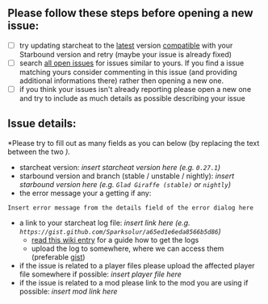 ## Please follow these steps before opening a new issue:

* [ ] try updating starcheat to the [latest](https://github.com/wizzomafizzo/starcheat/releases/latest) version [compatible](https://github.com/wizzomafizzo/starcheat#downloads) with your Starbound version and retry (maybe your issue is already fixed)
* [ ] search [all open issues](https://github.com/wizzomafizzo/starcheat/issues?utf8=%E2%9C%93&q=is%3Aopen+) for issues similar to yours. If you find a issue matching yours consider commenting in this issue (and providing additional informations there) rather then opening a new one.
* [ ] if you think your issues isn't already reporting please open a new one and try to include as much details as possible describing your issue

## Issue details:
*Please try to fill out as many fields as you can below (by replacing the text between the two *).*

* starcheat version: *insert starcheat version here (e.g. `0.27.1`)*
* starbound version and branch (stable / unstable / nightly): *insert starbound version here (e.g. `Glad Giraffe (stable)` or `nightly`)*
* the error message your a getting if any:
```
Insert error message from the details field of the error dialog here
```
* a link to your starcheat log file: *insert link here (e.g. `https://gist.github.com/Sparksolur/a65ed1e6eda8566b5d86`)*
  * [read this wiki entry](https://github.com/wizzomafizzo/starcheat/wiki/help#how-to-get-logs) for a guide how to get the logs
  * upload the log to somewhere, where we can access them (preferable [gist](https://gist.github.com/))
* if the issue is related to a player files please upload the affected player file somewhere if possible: *insert player file here*
* if the issue is related to a mod please link to the mod you are using if possible: *insert mod link here*
